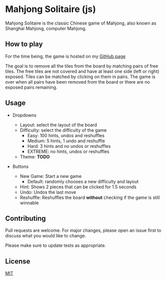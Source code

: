 # Mahjong Solitaire (js)

Mahjong Solitaire is the classic Chinese game of Mahjong, also known as Shanghai Mahjong, computer Mahjong.

## How to play

For the time being, the game is hosted on my [GitHub page]( https://s-flavius.github.io/mahjong/)

The goal is to remove all the tiles from the board by matching pairs of free tiles. The free tiles are not covered and
have at least one side (left or right) exposed. Tiles can be matched by clicking on them in pairs. The game is over when
all pairs have been removed from the board or there are no exposed pairs remaining.

## Usage

- Dropdowns
  - Layout: select the layout of the board
  - Difficulty: select the difficulty of the game
    - Easy: 100 hints, undos and reshuffles
    - Medium: 5 hints, 1 undo and reshuffle
    - Hard: 3 hints and no undos or reshuffles
    - EXTREME: no hints, undos or reshuffles
  - Theme: **TODO**


- Buttons
  - New Game: Start a new game
    - Default: randomly chooses a new difficulty and layout
  - Hint: Shows 2 pieces that can be clicked for 1.5 seconds
  - Undo: Undos the last move
  - Reshuffle: Reshuffles the board **without** checking if the game is still winnable

## Contributing

Pull requests are welcome. For major changes, please open an issue first to discuss what you would like to change.

Please make sure to update tests as appropriate.

## License

[MIT](https://choosealicense.com/licenses/mit/)
